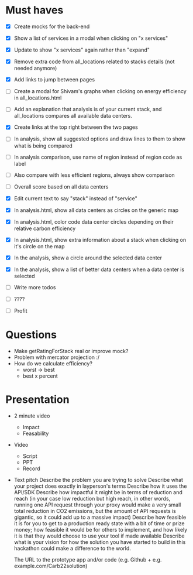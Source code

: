 
# Must haves

- [x] Create mocks for the back-end
- [x] Show a list of services in a modal when clicking on "x services"
- [x] Update to show "x services" again rather than "expand"
- [x] Remove extra code from all_locations related to stacks details (not needed anymore)
- [x] Add links to jump between pages
- [ ] Create a modal for Shivam's graphs when clicking on energy efficiency in all_locations.html
- [ ] Add an explanation that analysis is of your current stack, and all_locations compares all available data centers.

- [x] Create links at the top right between the two pages
- [ ] In analysis, show all suggested options and draw lines to them to show what is being compared
- [ ] In analysis comparison, use name of region instead of region code as label
- [ ] Also compare with less efficient regions, always show comparison
- [ ] Overall score based on all data centers

- [x] Edit current text to say "stack" instead of "service"
- [x] In analysis.html, show all data centers as circles on the generic map
- [x] In analysis.html, color code data center circles depending on their relative carbon efficiency
- [x] In analysis.html, show extra information about a stack when clicking on it's circle on the map
- [x] In the analysis, show a circle around the selected data center
- [x] In the analysis, show a list of better data centers when a data center is selected
- [ ] Write more todos
- [ ] ????
- [ ] Profit


# Questions

- Make getRatingForStack real or improve mock?
- Problem with mercator projection :/
- How do we calculate efficiency?
  - worst -> best
  - best x percent

# Presentation

- 2 minute video
  - Impact
  - Feasability
- Video
  - Script
  - PPT
  - Record
- Text pitch
    Describe the problem you are trying to solve
    Describe what your project does exactly in layperson's terms
    Describe how it uses the API/SDK
    Describe how impactful it might be in terms of reduction and reach (in your case low reduction but high reach, in other words, running one API request through your proxy would make a very small total reduction in CO2 emissions, but the amount of API requests is gigantic, so it could add up to a massive impact)
    Describe how feasible it is for you to get to a production ready state with a bit of time or prize money; how feasible it would be for others to implement, and how likely it is that they would choose to use your tool if made available
    Describe what is your vision for how the solution you have started to build in this hackathon could make a difference to the world.

    The URL to the prototype app and/or code (e.g. Github + e.g. example.com/Carb22solution)